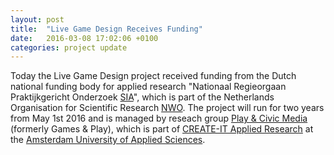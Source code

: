 ```yaml
---
layout: post
title:  "Live Game Design Receives Funding"
date:   2016-03-08 17:02:06 +0100
categories: project update
---
```

Today the Live Game Design project received funding from the Dutch national funding body for applied research "Nationaal Regieorgaan Praktijkgericht Onderzoek [SIA]", which is part of the Netherlands Organisation for Scientific Research [NWO].
The project will run for two years from May 1st 2016 and is managed by reseach group [Play & Civic Media] (formerly Games & Play), which is part of [CREATE-IT Applied Research] at the [Amsterdam University of Applied Sciences].

[SIA]: http://www.nwo.nl/over-nwo/organisatie/nwo-onderdelen/nrpo-sia
[NWO]: http://www.nwo.nl/en
[Play & Civic Media]: http://www.hva.nl/onderzoek/hva-onderzoek/kenniscentra/lectoraten/item/lectoraat-play-and-civic-media.html
[CREATE-IT Applied Research]: http://www.amsterdamuas.com/create-it
[Amsterdam University of Applied Sciences]: http://www.amsterdamuas.com/